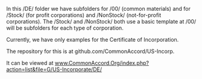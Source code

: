 In this /DE/ folder we have subfolders for /00/ (common materials) and for /Stock/ (for profit corporations) and /NonStock/ (not-for-profit corporations). The /Stock/ and /NonStock/ both use a basic template at /00/  will be subfolders for each type of corporation. 

Currently, we have only examples for the Certificate of Incorporation.

The repository for this is at github.com/CommonAccord/US-Incorp.

It can be viewed at www.CommonAccord.Org/index.php?action=list&file=G/US-Incorporate/DE/ 